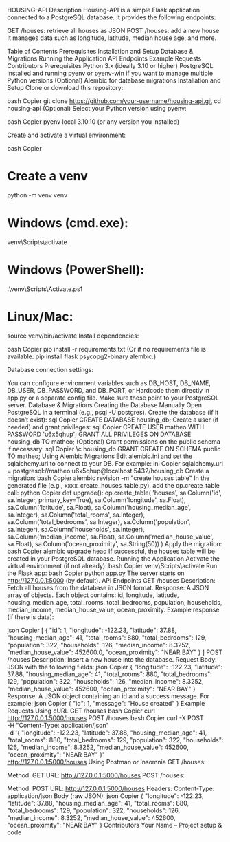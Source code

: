 HOUSING-API
Description
Housing-API is a simple Flask application connected to a PostgreSQL database. It provides the following endpoints:

GET /houses: retrieve all houses as JSON
POST /houses: add a new house
It manages data such as longitude, latitude, median house age, and more.

Table of Contents
Prerequisites
Installation and Setup
Database & Migrations
Running the Application
API Endpoints
Example Requests
Contributors
Prerequisites
Python 3.x (ideally 3.10 or higher)
PostgreSQL installed and running
pyenv or pyenv-win if you want to manage multiple Python versions
(Optional) Alembic for database migrations
Installation and Setup
Clone or download this repository:

bash
Copier
git clone https://github.com/your-username/housing-api.git
cd housing-api
(Optional) Select your Python version using pyenv:

bash
Copier
pyenv local 3.10.10
(or any version you installed)

Create and activate a virtual environment:

bash
Copier
# Create a venv
python -m venv venv

# Windows (cmd.exe):
venv\Scripts\activate

# Windows (PowerShell):
.\venv\Scripts\Activate.ps1

# Linux/Mac:
source venv/bin/activate
Install dependencies:

bash
Copier
pip install -r requirements.txt
(Or if no requirements file is available: pip install flask psycopg2-binary alembic.)

Database connection settings:

You can configure environment variables such as DB_HOST, DB_NAME, DB_USER, DB_PASSWORD, and DB_PORT, or
Hardcode them directly in app.py or a separate config file.
Make sure these point to your PostgreSQL server.
Database & Migrations
Creating the Database Manually
Open PostgreSQL in a terminal (e.g., psql -U postgres).
Create the database (if it doesn’t exist):
sql
Copier
CREATE DATABASE housing_db;
Create a user (if needed) and grant privileges:
sql
Copier
CREATE USER matheo WITH PASSWORD 'u6x5qhup';
GRANT ALL PRIVILEGES ON DATABASE housing_db TO matheo;
(Optional) Grant permissions on the public schema if necessary:
sql
Copier
\c housing_db
GRANT CREATE ON SCHEMA public TO matheo;
Using Alembic Migrations
Edit alembic.ini and set the sqlalchemy.url to connect to your DB. For example:
ini
Copier
sqlalchemy.url = postgresql://matheo:u6x5qhup@localhost:5432/housing_db
Create a migration:
bash
Copier
alembic revision -m "create houses table"
In the generated file (e.g., xxxx_create_houses_table.py), add the op.create_table call:
python
Copier
def upgrade():
    op.create_table(
        'houses',
        sa.Column('id', sa.Integer, primary_key=True),
        sa.Column('longitude', sa.Float),
        sa.Column('latitude', sa.Float),
        sa.Column('housing_median_age', sa.Integer),
        sa.Column('total_rooms', sa.Integer),
        sa.Column('total_bedrooms', sa.Integer),
        sa.Column('population', sa.Integer),
        sa.Column('households', sa.Integer),
        sa.Column('median_income', sa.Float),
        sa.Column('median_house_value', sa.Float),
        sa.Column('ocean_proximity', sa.String(50))
    )
Apply the migration:
bash
Copier
alembic upgrade head
If successful, the houses table will be created in your PostgreSQL database.
Running the Application
Activate the virtual environment (if not already):
bash
Copier
venv\Scripts\activate
Run the Flask app:
bash
Copier
python app.py
The server starts on http://127.0.0.1:5000 (by default).
API Endpoints
GET /houses
Description: Fetch all houses from the database in JSON format.
Response:
A JSON array of objects. Each object contains:
id, longitude, latitude, housing_median_age, total_rooms, total_bedrooms, population, households, median_income, median_house_value, ocean_proximity.
Example response (if there is data):

json
Copier
[
  {
    "id": 1,
    "longitude": -122.23,
    "latitude": 37.88,
    "housing_median_age": 41,
    "total_rooms": 880,
    "total_bedrooms": 129,
    "population": 322,
    "households": 126,
    "median_income": 8.3252,
    "median_house_value": 452600.0,
    "ocean_proximity": "NEAR BAY"
  }
]
POST /houses
Description: Insert a new house into the database.
Request Body: JSON with the following fields:
json
Copier
{
  "longitude": -122.23,
  "latitude": 37.88,
  "housing_median_age": 41,
  "total_rooms": 880,
  "total_bedrooms": 129,
  "population": 322,
  "households": 126,
  "median_income": 8.3252,
  "median_house_value": 452600,
  "ocean_proximity": "NEAR BAY"
}
Response: A JSON object containing an id and a success message. For example:
json
Copier
{
  "id": 1,
  "message": "House created"
}
Example Requests
Using cURL
GET /houses
bash
Copier
curl http://127.0.0.1:5000/houses
POST /houses
bash
Copier
curl -X POST \
     -H "Content-Type: application/json" \
     -d '{
           "longitude": -122.23,
           "latitude": 37.88,
           "housing_median_age": 41,
           "total_rooms": 880,
           "total_bedrooms": 129,
           "population": 322,
           "households": 126,
           "median_income": 8.3252,
           "median_house_value": 452600,
           "ocean_proximity": "NEAR BAY"
         }' \
     http://127.0.0.1:5000/houses
Using Postman or Insomnia
GET /houses:

Method: GET
URL: http://127.0.0.1:5000/houses
POST /houses:

Method: POST
URL: http://127.0.0.1:5000/houses
Headers: Content-Type: application/json
Body (raw JSON):
json
Copier
{
  "longitude": -122.23,
  "latitude": 37.88,
  "housing_median_age": 41,
  "total_rooms": 880,
  "total_bedrooms": 129,
  "population": 322,
  "households": 126,
  "median_income": 8.3252,
  "median_house_value": 452600,
  "ocean_proximity": "NEAR BAY"
}
Contributors
Your Name – Project setup & code
